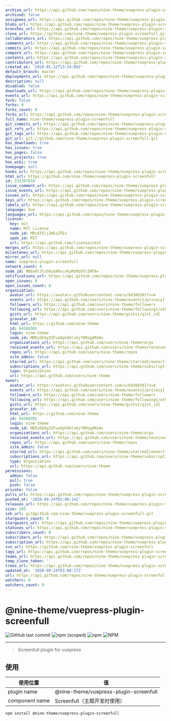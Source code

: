 ```yaml
---
archive_url: https://api.github.com/repos/nine-theme/vuepress-plugin-screenfull/{archive_format}{/ref}
archived: false
assignees_url: https://api.github.com/repos/nine-theme/vuepress-plugin-screenfull/assignees{/user}
blobs_url: https://api.github.com/repos/nine-theme/vuepress-plugin-screenfull/git/blobs{/sha}
branches_url: https://api.github.com/repos/nine-theme/vuepress-plugin-screenfull/branches{/branch}
clone_url: https://github.com/nine-theme/vuepress-plugin-screenfull.git
collaborators_url: https://api.github.com/repos/nine-theme/vuepress-plugin-screenfull/collaborators{/collaborator}
comments_url: https://api.github.com/repos/nine-theme/vuepress-plugin-screenfull/comments{/number}
commits_url: https://api.github.com/repos/nine-theme/vuepress-plugin-screenfull/commits{/sha}
compare_url: https://api.github.com/repos/nine-theme/vuepress-plugin-screenfull/compare/{base}...{head}
contents_url: https://api.github.com/repos/nine-theme/vuepress-plugin-screenfull/contents/{+path}
contributors_url: https://api.github.com/repos/nine-theme/vuepress-plugin-screenfull/contributors
created_at: '2020-01-12T13:34:06Z'
default_branch: master
deployments_url: https://api.github.com/repos/nine-theme/vuepress-plugin-screenfull/deployments
description: null
disabled: false
downloads_url: https://api.github.com/repos/nine-theme/vuepress-plugin-screenfull/downloads
events_url: https://api.github.com/repos/nine-theme/vuepress-plugin-screenfull/events
fork: false
forks: 0
forks_count: 0
forks_url: https://api.github.com/repos/nine-theme/vuepress-plugin-screenfull/forks
full_name: nine-theme/vuepress-plugin-screenfull
git_commits_url: https://api.github.com/repos/nine-theme/vuepress-plugin-screenfull/git/commits{/sha}
git_refs_url: https://api.github.com/repos/nine-theme/vuepress-plugin-screenfull/git/refs{/sha}
git_tags_url: https://api.github.com/repos/nine-theme/vuepress-plugin-screenfull/git/tags{/sha}
git_url: git://github.com/nine-theme/vuepress-plugin-screenfull.git
has_downloads: true
has_issues: true
has_pages: false
has_projects: true
has_wiki: true
homepage: null
hooks_url: https://api.github.com/repos/nine-theme/vuepress-plugin-screenfull/hooks
html_url: https://github.com/nine-theme/vuepress-plugin-screenfull
id: 233397610
issue_comment_url: https://api.github.com/repos/nine-theme/vuepress-plugin-screenfull/issues/comments{/number}
issue_events_url: https://api.github.com/repos/nine-theme/vuepress-plugin-screenfull/issues/events{/number}
issues_url: https://api.github.com/repos/nine-theme/vuepress-plugin-screenfull/issues{/number}
keys_url: https://api.github.com/repos/nine-theme/vuepress-plugin-screenfull/keys{/key_id}
labels_url: https://api.github.com/repos/nine-theme/vuepress-plugin-screenfull/labels{/name}
language: Vue
languages_url: https://api.github.com/repos/nine-theme/vuepress-plugin-screenfull/languages
license:
  key: mit
  name: MIT License
  node_id: MDc6TGljZW5zZTEz
  spdx_id: MIT
  url: https://api.github.com/licenses/mit
merges_url: https://api.github.com/repos/nine-theme/vuepress-plugin-screenfull/merges
milestones_url: https://api.github.com/repos/nine-theme/vuepress-plugin-screenfull/milestones{/number}
mirror_url: null
name: vuepress-plugin-screenfull
network_count: 0
node_id: MDEwOlJlcG9zaXRvcnkyMzMzOTc2MTA=
notifications_url: https://api.github.com/repos/nine-theme/vuepress-plugin-screenfull/notifications{?since,all,participating}
open_issues: 0
open_issues_count: 0
organization:
  avatar_url: https://avatars.githubusercontent.com/u/64388301?v=4
  events_url: https://api.github.com/users/nine-theme/events{/privacy}
  followers_url: https://api.github.com/users/nine-theme/followers
  following_url: https://api.github.com/users/nine-theme/following{/other_user}
  gists_url: https://api.github.com/users/nine-theme/gists{/gist_id}
  gravatar_id: ''
  html_url: https://github.com/nine-theme
  id: 64388301
  login: nine-theme
  node_id: MDEyOk9yZ2FuaXphdGlvbjY0Mzg4MzAx
  organizations_url: https://api.github.com/users/nine-theme/orgs
  received_events_url: https://api.github.com/users/nine-theme/received_events
  repos_url: https://api.github.com/users/nine-theme/repos
  site_admin: false
  starred_url: https://api.github.com/users/nine-theme/starred{/owner}{/repo}
  subscriptions_url: https://api.github.com/users/nine-theme/subscriptions
  type: Organization
  url: https://api.github.com/users/nine-theme
owner:
  avatar_url: https://avatars.githubusercontent.com/u/64388301?v=4
  events_url: https://api.github.com/users/nine-theme/events{/privacy}
  followers_url: https://api.github.com/users/nine-theme/followers
  following_url: https://api.github.com/users/nine-theme/following{/other_user}
  gists_url: https://api.github.com/users/nine-theme/gists{/gist_id}
  gravatar_id: ''
  html_url: https://github.com/nine-theme
  id: 64388301
  login: nine-theme
  node_id: MDEyOk9yZ2FuaXphdGlvbjY0Mzg4MzAx
  organizations_url: https://api.github.com/users/nine-theme/orgs
  received_events_url: https://api.github.com/users/nine-theme/received_events
  repos_url: https://api.github.com/users/nine-theme/repos
  site_admin: false
  starred_url: https://api.github.com/users/nine-theme/starred{/owner}{/repo}
  subscriptions_url: https://api.github.com/users/nine-theme/subscriptions
  type: Organization
  url: https://api.github.com/users/nine-theme
permissions:
  admin: false
  pull: true
  push: false
private: false
pulls_url: https://api.github.com/repos/nine-theme/vuepress-plugin-screenfull/pulls{/number}
pushed_at: '2020-09-24T03:08:14Z'
releases_url: https://api.github.com/repos/nine-theme/vuepress-plugin-screenfull/releases{/id}
size: 165
ssh_url: git@github.com:nine-theme/vuepress-plugin-screenfull.git
stargazers_count: 0
stargazers_url: https://api.github.com/repos/nine-theme/vuepress-plugin-screenfull/stargazers
statuses_url: https://api.github.com/repos/nine-theme/vuepress-plugin-screenfull/statuses/{sha}
subscribers_count: 0
subscribers_url: https://api.github.com/repos/nine-theme/vuepress-plugin-screenfull/subscribers
subscription_url: https://api.github.com/repos/nine-theme/vuepress-plugin-screenfull/subscription
svn_url: https://github.com/nine-theme/vuepress-plugin-screenfull
tags_url: https://api.github.com/repos/nine-theme/vuepress-plugin-screenfull/tags
teams_url: https://api.github.com/repos/nine-theme/vuepress-plugin-screenfull/teams
temp_clone_token: ''
trees_url: https://api.github.com/repos/nine-theme/vuepress-plugin-screenfull/git/trees{/sha}
updated_at: '2020-09-24T03:08:17Z'
url: https://api.github.com/repos/nine-theme/vuepress-plugin-screenfull
watchers: 0
watchers_count: 0
---
```


# @nine-theme/vuepress-plugin-screenfull
![GitHub last commit](https://img.shields.io/github/last-commit/nine-theme/vuepress-plugin-screenfull) 
![npm (scoped)](https://img.shields.io/npm/v/@nine-theme/vuepress-plugin-screenfull) 
![npm](https://img.shields.io/npm/dt/@nine-theme/vuepress-plugin-screenfull) 
![NPM](https://img.shields.io/npm/l/@nine-theme/vuepress-plugin-screenfull)

---
> Screenfull plugin for vuepress

## 使用

|使用位置|值|
|-|-|
|plugin name|@nine-theme/vuepress-plugin-screenfull|
|component name|Screenfull（主题开发时使用）|

```sh
npm install @nine-theme/vuepress-plugin-screenfull
```
